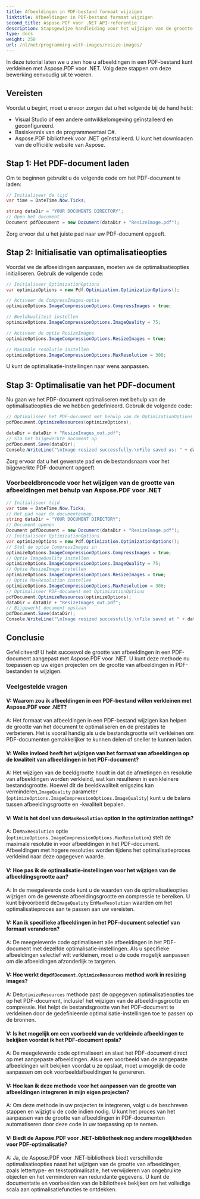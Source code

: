 ```yaml
---
title: Afbeeldingen in PDF-bestand formaat wijzigen
linktitle: Afbeeldingen in PDF-bestand formaat wijzigen
second_title: Aspose.PDF voor .NET API-referentie
description: Stapsgewijze handleiding voor het wijzigen van de grootte van afbeeldingen in een PDF-bestand met Aspose.PDF voor .NET.
type: docs
weight: 250
url: /nl/net/programming-with-images/resize-images/
---
```

In deze tutorial laten we u zien hoe u afbeeldingen in een PDF-bestand kunt verkleinen met Aspose.PDF voor .NET. Volg deze stappen om deze bewerking eenvoudig uit te voeren.

## Vereisten

Voordat u begint, moet u ervoor zorgen dat u het volgende bij de hand hebt:

- Visual Studio of een andere ontwikkelomgeving geïnstalleerd en geconfigureerd.
- Basiskennis van de programmeertaal C#.
- Aspose.PDF bibliotheek voor .NET geïnstalleerd. U kunt het downloaden van de officiële website van Aspose.

## Stap 1: Het PDF-document laden

Om te beginnen gebruikt u de volgende code om het PDF-document te laden:

```csharp
// Initialiseer de tijd
var time = DateTime.Now.Ticks;

string dataDir = "YOUR DOCUMENTS DIRECTORY";
// Open het document
Document pdfDocument = new Document(dataDir + "ResizeImage.pdf");
```

Zorg ervoor dat u het juiste pad naar uw PDF-document opgeeft.

## Stap 2: Initialisatie van optimalisatieopties

Voordat we de afbeeldingen aanpassen, moeten we de optimalisatieopties initialiseren. Gebruik de volgende code:

```csharp
// Initialiseer OptimizationOptions
var optimizeOptions = new Pdf.Optimization.OptimizationOptions();

// Activeer de CompressImages-optie
optimizeOptions.ImageCompressionOptions.CompressImages = true;

// Beeldkwaliteit instellen
optimizeOptions.ImageCompressionOptions.ImageQuality = 75;

// Activeer de optie ResizeImages
optimizeOptions.ImageCompressionOptions.ResizeImages = true;

// Maximale resolutie instellen
optimizeOptions.ImageCompressionOptions.MaxResolution = 300;
```

U kunt de optimalisatie-instellingen naar wens aanpassen.

## Stap 3: Optimalisatie van het PDF-document

Nu gaan we het PDF-document optimaliseren met behulp van de optimalisatieopties die we hebben gedefinieerd. Gebruik de volgende code:

```csharp
// Optimaliseer het PDF-document met behulp van de OptimizationOptions
pdfDocument.OptimizeResources(optimizeOptions);

dataDir = dataDir + "ResizeImages_out.pdf";
// Sla het bijgewerkte document op
pdfDocument.Save(dataDir);
Console.WriteLine("\nImage resized successfully.\nFile saved as: " + dataDir);
```

Zorg ervoor dat u het gewenste pad en de bestandsnaam voor het bijgewerkte PDF-document opgeeft.

### Voorbeeldbroncode voor het wijzigen van de grootte van afbeeldingen met behulp van Aspose.PDF voor .NET 
```csharp
// Initialiseer tijd
var time = DateTime.Now.Ticks;
// Het pad naar de documentenmap.
string dataDir = "YOUR DOCUMENT DIRECTORY";
// Document openen
Document pdfDocument = new Document(dataDir + "ResizeImage.pdf");
// Initialiseer OptimizationOptions
var optimizeOptions = new Pdf.Optimization.OptimizationOptions();            
// Stel de optie CompressImages in
optimizeOptions.ImageCompressionOptions.CompressImages = true;            
// Optie ImageQuality instellen
optimizeOptions.ImageCompressionOptions.ImageQuality = 75;            
// Optie ResizeImage instellen
optimizeOptions.ImageCompressionOptions.ResizeImages = true;            
// Optie MaxResolution instellen
optimizeOptions.ImageCompressionOptions.MaxResolution = 300;
// Optimaliseer PDF-document met OptimizationOptions
pdfDocument.OptimizeResources(optimizeOptions);
dataDir = dataDir + "ResizeImages_out.pdf";
// Bijgewerkt document opslaan
pdfDocument.Save(dataDir);
Console.WriteLine("\nImage resized successfully.\nFile saved at " + dataDir);
```

## Conclusie

Gefeliciteerd! U hebt succesvol de grootte van afbeeldingen in een PDF-document aangepast met Aspose.PDF voor .NET. U kunt deze methode nu toepassen op uw eigen projecten om de grootte van afbeeldingen in PDF-bestanden te wijzigen.

### Veelgestelde vragen

#### V: Waarom zou ik afbeeldingen in een PDF-bestand willen verkleinen met Aspose.PDF voor .NET?

A: Het formaat van afbeeldingen in een PDF-bestand wijzigen kan helpen de grootte van het document te optimaliseren en de prestaties te verbeteren. Het is vooral handig als u de bestandsgrootte wilt verkleinen om PDF-documenten gemakkelijker te kunnen delen of sneller te kunnen laden.

#### V: Welke invloed heeft het wijzigen van het formaat van afbeeldingen op de kwaliteit van afbeeldingen in het PDF-document?

 A: Het wijzigen van de beeldgrootte houdt in dat de afmetingen en resolutie van afbeeldingen worden verkleind, wat kan resulteren in een kleinere bestandsgrootte. Hoewel dit de beeldkwaliteit enigszins kan verminderen,`ImageQuality` parameter (`optimizeOptions.ImageCompressionOptions.ImageQuality`) kunt u de balans tussen afbeeldingsgrootte en -kwaliteit bepalen.

####  V: Wat is het doel van de`MaxResolution` option in the optimization settings?

 A: De`MaxResolution` optie (`optimizeOptions.ImageCompressionOptions.MaxResolution`) stelt de maximale resolutie in voor afbeeldingen in het PDF-document. Afbeeldingen met hogere resoluties worden tijdens het optimalisatieproces verkleind naar deze opgegeven waarde.

#### V: Hoe pas ik de optimalisatie-instellingen voor het wijzigen van de afbeeldingsgrootte aan?

 A: In de meegeleverde code kunt u de waarden van de optimalisatieopties wijzigen om de gewenste afbeeldingsgrootte en compressie te bereiken. U kunt bijvoorbeeld de`ImageQuality` En`MaxResolution` waarden om het optimalisatieproces aan te passen aan uw vereisten.

#### V: Kan ik specifieke afbeeldingen in het PDF-document selectief van formaat veranderen?

A: De meegeleverde code optimaliseert alle afbeeldingen in het PDF-document met dezelfde optimalisatie-instellingen. Als u specifieke afbeeldingen selectief wilt verkleinen, moet u de code mogelijk aanpassen om die afbeeldingen afzonderlijk te targeten.

####  V: Hoe werkt de`pdfDocument.OptimizeResources` method work in resizing images?

 A: De`OptimizeResources` methode past de opgegeven optimalisatieopties toe op het PDF-document, inclusief het wijzigen van de afbeeldingsgrootte en compressie. Het helpt de bestandsgrootte van het PDF-document te verkleinen door de gedefinieerde optimalisatie-instellingen toe te passen op de bronnen.

#### V: Is het mogelijk om een voorbeeld van de verkleinde afbeeldingen te bekijken voordat ik het PDF-document opsla?

A: De meegeleverde code optimaliseert en slaat het PDF-document direct op met aangepaste afbeeldingen. Als u een voorbeeld van de aangepaste afbeeldingen wilt bekijken voordat u ze opslaat, moet u mogelijk de code aanpassen om ook voorbeeldafbeeldingen te genereren.

#### V: Hoe kan ik deze methode voor het aanpassen van de grootte van afbeeldingen integreren in mijn eigen projecten?

A: Om deze methode in uw projecten te integreren, volgt u de beschreven stappen en wijzigt u de code indien nodig. U kunt het proces van het aanpassen van de grootte van afbeeldingen in PDF-documenten automatiseren door deze code in uw toepassing op te nemen.

#### V: Biedt de Aspose.PDF voor .NET-bibliotheek nog andere mogelijkheden voor PDF-optimalisatie?

A: Ja, de Aspose.PDF voor .NET-bibliotheek biedt verschillende optimalisatieopties naast het wijzigen van de grootte van afbeeldingen, zoals lettertype- en tekstoptimalisatie, het verwijderen van ongebruikte objecten en het verminderen van redundante gegevens. U kunt de documentatie en voorbeelden van de bibliotheek bekijken om het volledige scala aan optimalisatiefuncties te ontdekken.
